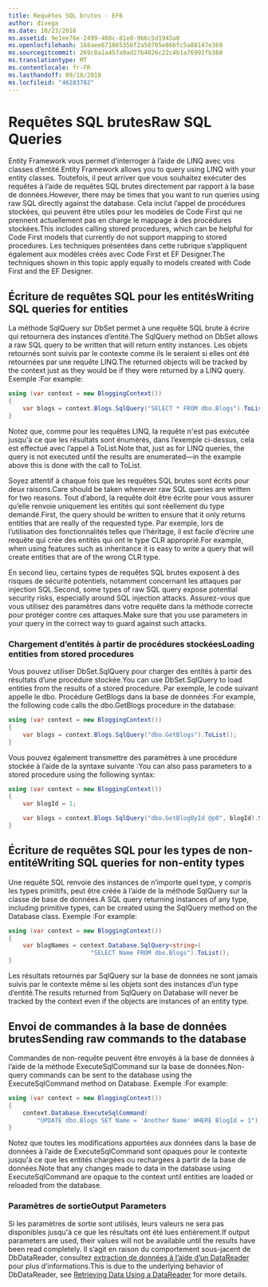 ```yaml
---
title: Requêtes SQL brutes - EF6
author: divega
ms.date: 10/23/2016
ms.assetid: 9e1ee76e-2499-408c-81e8-9b6c5d1945a0
ms.openlocfilehash: 168aee67186535bf2a50705e86bfc5a88147e369
ms.sourcegitcommit: 269c8a1a457a9ad27b4026c22c4b1a76991fb360
ms.translationtype: MT
ms.contentlocale: fr-FR
ms.lasthandoff: 09/18/2018
ms.locfileid: "46283782"
---
```

# <a name="raw-sql-queries"></a><span data-ttu-id="5fcb8-102">Requêtes SQL brutes</span><span class="sxs-lookup"><span data-stu-id="5fcb8-102">Raw SQL Queries</span></span>
<span data-ttu-id="5fcb8-103">Entity Framework vous permet d’interroger à l’aide de LINQ avec vos classes d’entité.</span><span class="sxs-lookup"><span data-stu-id="5fcb8-103">Entity Framework allows you to query using LINQ with your entity classes.</span></span> <span data-ttu-id="5fcb8-104">Toutefois, il peut arriver que vous souhaitez exécuter des requêtes à l’aide de requêtes SQL brutes directement par rapport à la base de données.</span><span class="sxs-lookup"><span data-stu-id="5fcb8-104">However, there may be times that you want to run queries using raw SQL directly against the database.</span></span> <span data-ttu-id="5fcb8-105">Cela inclut l’appel de procédures stockées, qui peuvent être utiles pour les modèles de Code First qui ne prennent actuellement pas en charge le mappage à des procédures stockées.</span><span class="sxs-lookup"><span data-stu-id="5fcb8-105">This includes calling stored procedures, which can be helpful for Code First models that currently do not support mapping to stored procedures.</span></span> <span data-ttu-id="5fcb8-106">Les techniques présentées dans cette rubrique s’appliquent également aux modèles créés avec Code First et EF Designer.</span><span class="sxs-lookup"><span data-stu-id="5fcb8-106">The techniques shown in this topic apply equally to models created with Code First and the EF Designer.</span></span>  

## <a name="writing-sql-queries-for-entities"></a><span data-ttu-id="5fcb8-107">Écriture de requêtes SQL pour les entités</span><span class="sxs-lookup"><span data-stu-id="5fcb8-107">Writing SQL queries for entities</span></span>  

<span data-ttu-id="5fcb8-108">La méthode SqlQuery sur DbSet permet à une requête SQL brute à écrire qui retournera des instances d’entité.</span><span class="sxs-lookup"><span data-stu-id="5fcb8-108">The SqlQuery method on DbSet allows a raw SQL query to be written that will return entity instances.</span></span> <span data-ttu-id="5fcb8-109">Les objets retournés sont suivis par le contexte comme ils le seraient si elles ont été retournées par une requête LINQ.</span><span class="sxs-lookup"><span data-stu-id="5fcb8-109">The returned objects will be tracked by the context just as they would be if they were returned by a LINQ query.</span></span> <span data-ttu-id="5fcb8-110">Exemple :</span><span class="sxs-lookup"><span data-stu-id="5fcb8-110">For example:</span></span>  

``` csharp  
using (var context = new BloggingContext())
{
    var blogs = context.Blogs.SqlQuery("SELECT * FROM dbo.Blogs").ToList();
}
```  

<span data-ttu-id="5fcb8-111">Notez que, comme pour les requêtes LINQ, la requête n'est pas exécutée jusqu'à ce que les résultats sont énumérés, dans l’exemple ci-dessus, cela est effectué avec l’appel à ToList.</span><span class="sxs-lookup"><span data-stu-id="5fcb8-111">Note that, just as for LINQ queries, the query is not executed until the results are enumerated—in the example above this is done with the call to ToList.</span></span>  

<span data-ttu-id="5fcb8-112">Soyez attentif à chaque fois que les requêtes SQL brutes sont écrits pour deux raisons.</span><span class="sxs-lookup"><span data-stu-id="5fcb8-112">Care should be taken whenever raw SQL queries are written for two reasons.</span></span> <span data-ttu-id="5fcb8-113">Tout d’abord, la requête doit être écrite pour vous assurer qu’elle renvoie uniquement les entités qui sont réellement du type demandé.</span><span class="sxs-lookup"><span data-stu-id="5fcb8-113">First, the query should be written to ensure that it only returns entities that are really of the requested type.</span></span> <span data-ttu-id="5fcb8-114">Par exemple, lors de l’utilisation des fonctionnalités telles que l’héritage, il est facile d’écrire une requête qui crée des entités qui ont le type CLR approprié.</span><span class="sxs-lookup"><span data-stu-id="5fcb8-114">For example, when using features such as inheritance it is easy to write a query that will create entities that are of the wrong CLR type.</span></span>  

<span data-ttu-id="5fcb8-115">En second lieu, certains types de requêtes SQL brutes exposent à des risques de sécurité potentiels, notamment concernant les attaques par injection SQL.</span><span class="sxs-lookup"><span data-stu-id="5fcb8-115">Second, some types of raw SQL query expose potential security risks, especially around SQL injection attacks.</span></span> <span data-ttu-id="5fcb8-116">Assurez-vous que vous utilisez des paramètres dans votre requête dans la méthode correcte pour protéger contre ces attaques.</span><span class="sxs-lookup"><span data-stu-id="5fcb8-116">Make sure that you use parameters in your query in the correct way to guard against such attacks.</span></span>  

### <a name="loading-entities-from-stored-procedures"></a><span data-ttu-id="5fcb8-117">Chargement d’entités à partir de procédures stockées</span><span class="sxs-lookup"><span data-stu-id="5fcb8-117">Loading entities from stored procedures</span></span>  

<span data-ttu-id="5fcb8-118">Vous pouvez utiliser DbSet.SqlQuery pour charger des entités à partir des résultats d’une procédure stockée.</span><span class="sxs-lookup"><span data-stu-id="5fcb8-118">You can use DbSet.SqlQuery to load entities from the results of a stored procedure.</span></span> <span data-ttu-id="5fcb8-119">Par exemple, le code suivant appelle le dbo. Procédure GetBlogs dans la base de données :</span><span class="sxs-lookup"><span data-stu-id="5fcb8-119">For example, the following code calls the dbo.GetBlogs procedure in the database:</span></span>  

``` csharp
using (var context = new BloggingContext())
{
    var blogs = context.Blogs.SqlQuery("dbo.GetBlogs").ToList();
}
```  

<span data-ttu-id="5fcb8-120">Vous pouvez également transmettre des paramètres à une procédure stockée à l’aide de la syntaxe suivante :</span><span class="sxs-lookup"><span data-stu-id="5fcb8-120">You can also pass parameters to a stored procedure using the following syntax:</span></span>  

``` csharp
using (var context = new BloggingContext())
{
    var blogId = 1;

    var blogs = context.Blogs.SqlQuery("dbo.GetBlogById @p0", blogId).Single();
}
```  

## <a name="writing-sql-queries-for-non-entity-types"></a><span data-ttu-id="5fcb8-121">Écriture de requêtes SQL pour les types de non-entité</span><span class="sxs-lookup"><span data-stu-id="5fcb8-121">Writing SQL queries for non-entity types</span></span>  

<span data-ttu-id="5fcb8-122">Une requête SQL renvoie des instances de n’importe quel type, y compris les types primitifs, peut être créée à l’aide de la méthode SqlQuery sur la classe de base de données.</span><span class="sxs-lookup"><span data-stu-id="5fcb8-122">A SQL query returning instances of any type, including primitive types, can be created using the SqlQuery method on the Database class.</span></span> <span data-ttu-id="5fcb8-123">Exemple :</span><span class="sxs-lookup"><span data-stu-id="5fcb8-123">For example:</span></span>  

``` csharp
using (var context = new BloggingContext())
{
    var blogNames = context.Database.SqlQuery<string>(
                       "SELECT Name FROM dbo.Blogs").ToList();
}
```  

<span data-ttu-id="5fcb8-124">Les résultats retournés par SqlQuery sur la base de données ne sont jamais suivis par le contexte même si les objets sont des instances d’un type d’entité.</span><span class="sxs-lookup"><span data-stu-id="5fcb8-124">The results returned from SqlQuery on Database will never be tracked by the context even if the objects are instances of an entity type.</span></span>  

## <a name="sending-raw-commands-to-the-database"></a><span data-ttu-id="5fcb8-125">Envoi de commandes à la base de données brutes</span><span class="sxs-lookup"><span data-stu-id="5fcb8-125">Sending raw commands to the database</span></span>  

<span data-ttu-id="5fcb8-126">Commandes de non-requête peuvent être envoyés à la base de données à l’aide de la méthode ExecuteSqlCommand sur la base de données.</span><span class="sxs-lookup"><span data-stu-id="5fcb8-126">Non-query commands can be sent to the database using the ExecuteSqlCommand method on Database.</span></span> <span data-ttu-id="5fcb8-127">Exemple :</span><span class="sxs-lookup"><span data-stu-id="5fcb8-127">For example:</span></span>  

``` csharp
using (var context = new BloggingContext())
{
    context.Database.ExecuteSqlCommand(
        "UPDATE dbo.Blogs SET Name = 'Another Name' WHERE BlogId = 1");
}
```  

<span data-ttu-id="5fcb8-128">Notez que toutes les modifications apportées aux données dans la base de données à l’aide de ExecuteSqlCommand sont opaques pour le contexte jusqu'à ce que les entités chargées ou rechargées à partir de la base de données.</span><span class="sxs-lookup"><span data-stu-id="5fcb8-128">Note that any changes made to data in the database using ExecuteSqlCommand are opaque to the context until entities are loaded or reloaded from the database.</span></span>  

### <a name="output-parameters"></a><span data-ttu-id="5fcb8-129">Paramètres de sortie</span><span class="sxs-lookup"><span data-stu-id="5fcb8-129">Output Parameters</span></span>  

<span data-ttu-id="5fcb8-130">Si les paramètres de sortie sont utilisés, leurs valeurs ne sera pas disponibles jusqu'à ce que les résultats ont été lues entièrement.</span><span class="sxs-lookup"><span data-stu-id="5fcb8-130">If output parameters are used, their values will not be available until the results have been read completely.</span></span> <span data-ttu-id="5fcb8-131">Il s’agit en raison du comportement sous-jacent de DbDataReader, consultez [extraction de données à l’aide d’un DataReader](https://go.microsoft.com/fwlink/?LinkID=398589) pour plus d’informations.</span><span class="sxs-lookup"><span data-stu-id="5fcb8-131">This is due to the underlying behavior of DbDataReader, see [Retrieving Data Using a DataReader](https://go.microsoft.com/fwlink/?LinkID=398589) for more details.</span></span>  
